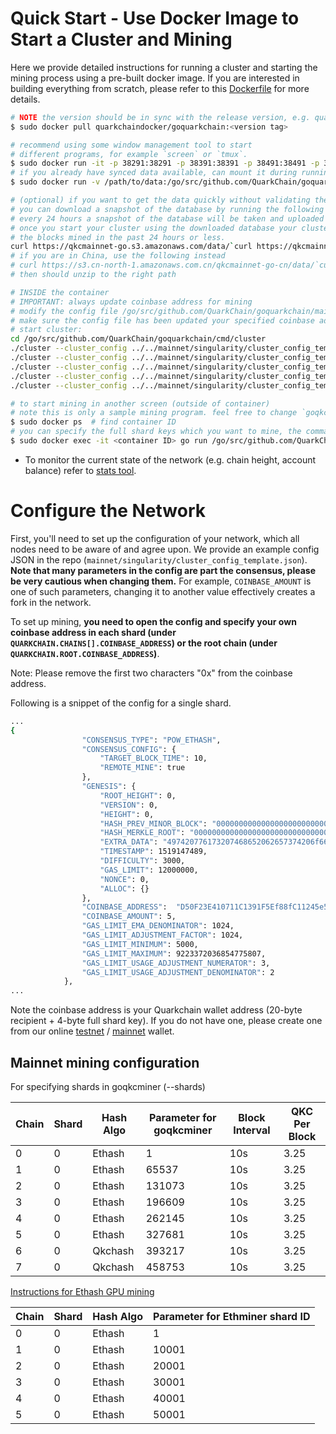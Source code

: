 # Quick Start - Use Docker Image to Start a Cluster and Mining

Here we provide detailed instructions for running a cluster and starting the mining process using a pre-built docker image. 
If you are interested in building everything from scratch, please refer to this [Dockerfile](Dockerfile) for more details.

```bash
# NOTE the version should be in sync with the release version, e.g. quarkchaindocker/goquarkchain:latest
$ sudo docker pull quarkchaindocker/goquarkchain:<version tag> 

# recommend using some window management tool to start
# different programs, for example `screen` or `tmux`.
$ sudo docker run -it -p 38291:38291 -p 38391:38391 -p 38491:38491 -p 38291:38291/udp quarkchaindocker/goquarkchain:<version tag>
# if you already have synced data available, can mount it during running docker (note the -v flag)
$ sudo docker run -v /path/to/data:/go/src/github.com/QuarkChain/goquarkchain/cmd/cluster/qkc-data/mainnet -it -p 38291:38291 -p 38391:38391 -p 38491:38491 -p 38291:38291/udp quarkchaindocker/goquarkchain:<version tag> 

# (optional) if you want to get the data quickly without validating the blocks,
# you can download a snapshot of the database by running the following command.
# every 24 hours a snapshot of the database will be taken and uploaded by the QuarkChain team.
# once you start your cluster using the downloaded database your cluster only need to sync
# the blocks mined in the past 24 hours or less.
curl https://qkcmainnet-go.s3.amazonaws.com/data/`curl https://qkcmainnet-go.s3.amazonaws.com/data/LATEST`.tar.gz --output data.tar.gz
# if you are in China, use the following instead
# curl https://s3.cn-north-1.amazonaws.com.cn/qkcmainnet-go-cn/data/`curl https://s3.cn-north-1.amazonaws.com.cn/qkcmainnet-go-cn/data/LATEST`.tar.gz --output data.tar.gz
# then should unzip to the right path

# INSIDE the container
# IMPORTANT: always update coinbase address for mining
# modify the config file /go/src/github.com/QuarkChain/goquarkchain/mainnet/singularity/cluster_config_template.json
# make sure the config file has been updated your specified coinbase address
# start cluster:
cd /go/src/github.com/QuarkChain/goquarkchain/cmd/cluster
./cluster --cluster_config ../../mainnet/singularity/cluster_config_template.json --service S0 >> s0.log 2>&1 &
./cluster --cluster_config ../../mainnet/singularity/cluster_config_template.json --service S1 >> s1.log 2>&1 &
./cluster --cluster_config ../../mainnet/singularity/cluster_config_template.json --service S2 >> s2.log 2>&1 &
./cluster --cluster_config ../../mainnet/singularity/cluster_config_template.json --service S3 >> s3.log 2>&1 &
./cluster --cluster_config ../../mainnet/singularity/cluster_config_template.json --json_rpc_host 0.0.0.0 --json_rpc_private_host 0.0.0.0 >>master.log 2>&1 &

# to start mining in another screen (outside of container)
# note this is only a sample mining program. feel free to change `goqkcminer`
$ sudo docker ps  # find container ID
# you can specify the full shard keys which you want to mine, the command should be:
$ sudo docker exec -it <container ID> go run /go/src/github.com/QuarkChain/goquarkchain/cmd/miner.go -config ../../mainnet/singularity/cluster_config_template.json -shards <full shard key>
```

* To monitor the current state of the network (e.g. chain height, account balance) refer to [stats tool](../cmd/stats).

# Configure the Network

First, you'll need to set up the configuration of your network, which all nodes need to be aware of and agree upon. 
We provide an example config JSON in the repo (`mainnet/singularity/cluster_config_template.json`). 
**Note that many parameters in the config are part the consensus, please be very cautious when changing them.** 
For example, `COINBASE_AMOUNT` is one of such parameters, changing it to another value effectively creates a fork in the network.

To set up mining, **you need to open the config and specify your own coinbase address in each shard 
(under `QUARKCHAIN.CHAINS[].COINBASE_ADDRESS`) or the root chain (under `QUARKCHAIN.ROOT.COINBASE_ADDRESS`)**. 

Note:
Please remove the first two characters "0x" from the coinbase address.

Following is a snippet of the config for a single shard.

```bash
...
{
                "CONSENSUS_TYPE": "POW_ETHASH",
                "CONSENSUS_CONFIG": {
                    "TARGET_BLOCK_TIME": 10,
                    "REMOTE_MINE": true
                },
                "GENESIS": {
                    "ROOT_HEIGHT": 0,
                    "VERSION": 0,
                    "HEIGHT": 0,
                    "HASH_PREV_MINOR_BLOCK": "0000000000000000000000000000000000000000000000000000000000000000",
                    "HASH_MERKLE_ROOT": "0000000000000000000000000000000000000000000000000000000000000000",
                    "EXTRA_DATA": "497420776173207468652062657374206f662074696d65732c206974207761732074686520776f727374206f662074696d65732c202e2e2e202d20436861726c6573204469636b656e73",
                    "TIMESTAMP": 1519147489,
                    "DIFFICULTY": 3000,
                    "GAS_LIMIT": 12000000,
                    "NONCE": 0,
                    "ALLOC": {}
                },
                "COINBASE_ADDRESS":  "D50F23E410711C1391F5Ef88fC11245e564c76840000EF5e", 
                "COINBASE_AMOUNT": 5,
                "GAS_LIMIT_EMA_DENOMINATOR": 1024,
                "GAS_LIMIT_ADJUSTMENT_FACTOR": 1024,
                "GAS_LIMIT_MINIMUM": 5000,
                "GAS_LIMIT_MAXIMUM": 9223372036854775807,
                "GAS_LIMIT_USAGE_ADJUSTMENT_NUMERATOR": 3,
                "GAS_LIMIT_USAGE_ADJUSTMENT_DENOMINATOR": 2
            },
...
```

Note the coinbase address is your Quarkchain wallet address (20-byte recipient + 4-byte full shard key). 
If you do not have one, please create one from our online [testnet](http://devnet.quarkchain.io/wallet) / 
[mainnet](https://mainnet.quarkchain.io/wallet) wallet.

## Mainnet mining configuration

For specifying shards in goqkcminer (--shards)

|Chain |Shard |Hash Algo|Parameter for goqkcminer|Block Interval| QKC Per Block |
| ---      | ---     |---  | --- | --- | --- |
| 0     | 0 | Ethash|1|10s|3.25|
| 1       | 0  |Ethash             | 65537 |10s|3.25|
| 2       | 0   |Ethash     | 131073 |10s|3.25|
| 3       | 0     |Ethash        | 196609 |10s|3.25|
|4|0|Ethash|262145|10s|3.25|
|5|0|Ethash|327681|10s|3.25|
|6|0|Qkchash|393217|10s|3.25|
|7|0|Qkchash|458753|10s|3.25|

[Instructions for Ethash GPU mining](https://github.com/jyouyj/ethminer)

|Chain |Shard |Hash Algo |Parameter for Ethminer shard ID|
| ---      | ---     |---  | --- |
| 0  | 0      | Ethash               | 1 |
| 1  |  0      | Ethash        | 10001 |
| 2  |  0       | Ethash              | 20001 |
| 3  |  0       | Ethash              | 30001 |
| 4  |  0       | Ethash              | 40001 |
| 5  |  0       | Ethash              | 50001 |


